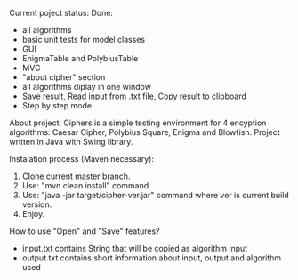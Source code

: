 Current poject status:
Done:
- all algorithms
- basic unit tests for model classes
- GUI
- EnigmaTable and PolybiusTable
- MVC
- "about cipher" section
- all algorithms diplay in one window
- Save result, Read input from .txt file, Copy result to clipboard
- Step by step mode


About project:
Ciphers is a simple testing environment for 4 encyption algorithms:
Caesar Cipher, Polybius Square, Enigma and Blowfish.
Project written in Java with Swing library.

Instalation process (Maven necessary):
1. Clone current master branch.
2. Use: "mvn clean install" command.
3. Use: "java -jar target/cipher-ver.jar" command where ver is current build version.
4. Enjoy.

How to use "Open" and "Save" features?
- input.txt contains String that will be copied as algorithm input
- output.txt contains short information about input, output and algorithm used
